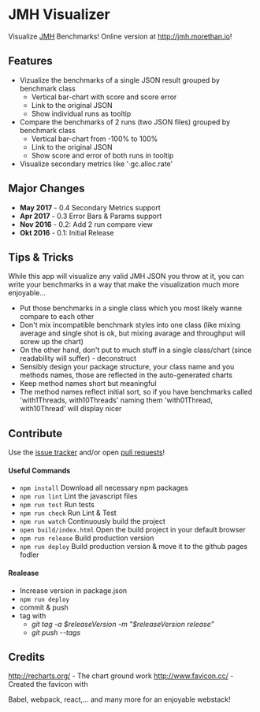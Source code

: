 # JMH Visualizer

Visualize [JMH](http://openjdk.java.net/projects/code-tools/jmh/) Benchmarks! Online version at http://jmh.morethan.io!

## Features

- Vizualize the benchmarks of a single JSON result grouped by benchmark class
  - Vertical bar-chart with score and score error 
  - Link to the original JSON
  - Show individual runs as tooltip
- Compare the benchmarks of 2 runs (two JSON files) grouped by benchmark class
  - Vertical bar-chart from -100% to 100%
  - Link to the original JSON
  - Show score and error of both runs in tooltip
- Visualize secondary metrics like '·gc.alloc.rate'

## Major Changes

- **May 2017** - 0.4 Secondary Metrics support
- **Apr 2017** - 0.3 Error Bars & Params support
- **Nov 2016** - 0.2: Add 2 run compare view
- **Okt 2016** - 0.1: Initial Release

## Tips & Tricks

While this app will visualize any valid JMH JSON you throw at it, you can write your benchmarks in a way that make the visualization much more enjoyable...

- Put those benchmarks in a single class which you most likely wanne compare to each other
- Don't mix incompatible benchmark styles into one class (like mixing average and single shot is ok, but mixing avarage and throughput will screw up the chart)
- On the other hand, don't put to much stuff in a single class/chart (since readability will suffer) - deconstruct
- Sensibly design your package structure, your class name and you methods names, those are reflected in the auto-generated charts
- Keep method names short but meaningful
- The method names reflect initial sort, so if you have benchmarks called 'with1Threads, with10Threads' naming them 'with01Thread, with10Thread' will display nicer


## Contribute

Use the [issue tracker](https://github.com/jzillmann/jmh-visualizer/issues) and/or open [pull requests](https://github.com/jzillmann/jmh-visualizer/pulls)!

#### Useful Commands

- ```npm install``` Download all necessary npm packages
- ```npm run lint``` Lint the javascript files
- ```npm run test``` Run tests
- ```npm run check``` Run Lint & Test
- ```npm run watch``` Continuously build the project
- ```open build/index.html``` Open the build project in your default browser
- ```npm run release``` Build production version
- ```npm run deploy``` Build production version & move it to the github pages fodler

#### Realease
- Increase version in package.json
- ```npm run deploy```
- commit & push
- tag with
  - _git tag -a $releaseVersion -m "$releaseVersion release"_
  - _git push --tags_

## Credits

http://recharts.org/ - The chart ground work
http://www.favicon.cc/ - Created the favicon with

Babel, webpack, react,... and many more for an enjoyable webstack!